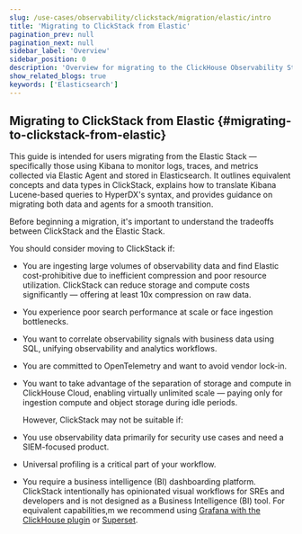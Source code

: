 ```yaml
---
slug: /use-cases/observability/clickstack/migration/elastic/intro
title: 'Migrating to ClickStack from Elastic'
pagination_prev: null
pagination_next: null
sidebar_label: 'Overview'
sidebar_position: 0
description: 'Overview for migrating to the ClickHouse Observability Stack from Elastic'
show_related_blogs: true
keywords: ['Elasticsearch']
---
```


## Migrating to ClickStack from Elastic {#migrating-to-clickstack-from-elastic}

This guide is intended for users migrating from the Elastic Stack — specifically those using Kibana to monitor logs, traces, and metrics collected via Elastic Agent and stored in Elasticsearch. It outlines equivalent concepts and data types in ClickStack, explains how to translate Kibana Lucene-based queries to HyperDX's syntax, and provides guidance on migrating both data and agents for a smooth transition.

Before beginning a migration, it's important to understand the tradeoffs between ClickStack and the Elastic Stack.

You should consider moving to ClickStack if:

- You are ingesting large volumes of observability data and find Elastic cost-prohibitive due to inefficient compression and poor resource utilization. ClickStack can reduce storage and compute costs significantly — offering at least 10x compression on raw data.
- You experience poor search performance at scale or face ingestion bottlenecks.
- You want to correlate observability signals with business data using SQL, unifying observability and analytics workflows.
- You are committed to OpenTelemetry and want to avoid vendor lock-in.
- You want to take advantage of the separation of storage and compute in ClickHouse Cloud, enabling virtually unlimited scale — paying only for ingestion compute and object storage during idle periods.

    However, ClickStack may not be suitable if:

- You use observability data primarily for security use cases and need a SIEM-focused product.
- Universal profiling is a critical part of your workflow.
- You require a business intelligence (BI) dashboarding platform. ClickStack intentionally has opinionated visual workflows for SREs and developers and is not designed as a Business Intelligence (BI) tool. For equivalent capabilities,m we recommend using [Grafana with the ClickHouse plugin](/integrations/grafana) or [Superset](/integrations/superset).
